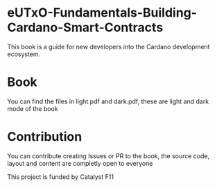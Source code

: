 # eUTxO-Fundamentals-Building-Cardano-Smart-Contracts
This book is a guide for new developers into the Cardano development ecosystem.

# Book

You can find the files in light.pdf and dark.pdf, these are light and dark mode of the book

# Contribution

You can contribute creating Issues or PR to the book, the source code, layout and content are completly open to everyone


This project is funded by Catalyst F11
